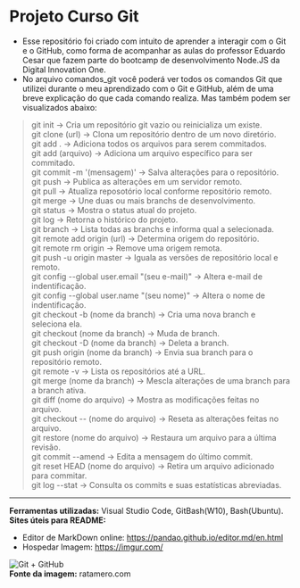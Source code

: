 # Projeto Curso Git

- Esse repositório foi criado com intuito de aprender a interagir com o Git e o GitHub, como forma de acompanhar as aulas do professor Eduardo Cesar que fazem parte do bootcamp de desenvolvimento Node.JS da Digital Innovation One.
- No arquivo comandos_git você poderá ver todos os comandos Git que utilizei durante o meu aprendizado com o Git e GitHub, além de uma breve explicação do que cada comando realiza. Mas também podem ser visualizados abaixo:


> git init -> Cria um repositório git vazio ou reinicializa um existe.<br>
> git clone (url) -> Clona um repositório dentro de um novo diretório.<br>
> git add . -> Adiciona todos os arquivos para serem commitados.<br>
> git add (arquivo) -> Adiciona um arquivo específico para ser commitado.<br>
> git commit -m '(mensagem)' -> Salva alterações para o repositório.<br>
> git push -> Publica as alterações em um servidor remoto.<br>
> git pull -> Atualiza reposotório local conforme repositório remoto.<br>
> git merge -> Une duas ou mais branchs de desenvolvimento.<br>
> git status -> Mostra o status atual do projeto.<br>
> git log -> Retorna o histórico do projeto.<br>
> git branch -> Lista todas as branchs e informa qual a selecionada.<br>
> git remote add origin (url) -> Determina origem do repositório.<br>
> git remote rm origin -> Remove uma origem remota.<br>
> git push -u origin master -> Iguala as versões de repositório local e remoto.<br>
> git config --global user.email "(seu e-mail)" -> Altera e-mail de indentificação.<br>
> git config --global user.name "(seu nome)" -> Altera o nome de indentificação.<br>
> git checkout -b (nome da branch) -> Cria uma nova branch e seleciona ela.<br>
> git checkout (nome da branch) -> Muda de branch.<br>
> git checkout -D (nome da branch) -> Deleta a branch.<br>
> git push origin (nome da branch) -> Envia sua branch para o repositório remoto. <br>
> git remote -v -> Lista os repositórios até a URL.<br>
> git merge (nome da branch) -> Mescla alterações de uma branch para a branch ativa.<br>
> git diff (nome do arquivo) -> Mostra as modificações feitas no arquivo.<br>
> git checkout -- (nome do arquivo) -> Reseta as alterações feitas no arquivo.<br>
> git restore (nome do arquivo) -> Restaura um arquivo para a última revisão.<br>
> git commit --amend -> Edita a mensagem do último commit.<br>
> git reset HEAD (nome do arquivo) -> Retira um arquivo adicionado para commitar.<br>
> git log --stat -> Consulta os commits e suas estatísticas abreviadas.<br>

------------

**Ferramentas utilizadas:** Visual Studio Code, GitBash(W10), Bash(Ubuntu).<br>
**Sites úteis para README:** 
  + Editor de MarkDown online: https://pandao.github.io/editor.md/en.html
  + Hospedar Imagem: https://imgur.com/
  
  ![Git + GitHub](http://www.ratamero.com/img/cover-git-1.png "Git + GitHub")<br>
  **Fonte da imagem:** ratamero.com
